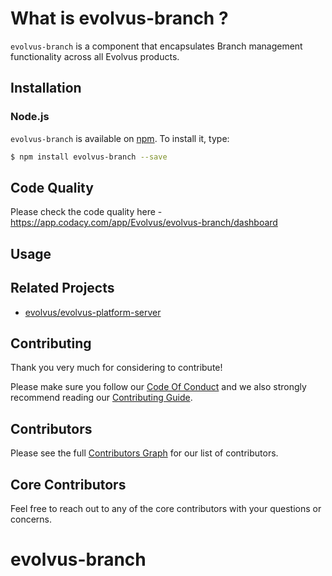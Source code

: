 # What is evolvus-branch ?

`evolvus-branch` is a component that encapsulates Branch management functionality across all Evolvus products.

## Installation

### Node.js
`evolvus-branch` is available on [npm](http://npmjs.org). To install it, type:

```bash
$ npm install evolvus-branch --save
```

## Code Quality
Please check the code quality here - https://app.codacy.com/app/Evolvus/evolvus-branch/dashboard
## Usage


## Related Projects
- [evolvus/evolvus-platform-server](https://github.com/Evolvus/evolvus-platform-server)

## Contributing
Thank you very much for considering to contribute!

Please make sure you follow our [Code Of Conduct](CODE_OF_CONDUCT.md) and we also strongly recommend reading our [Contributing Guide](CONTRIBUTING.md).


## Contributors

Please see the full [Contributors Graph](https://github.com/evolvus/evolvus-branch/graphs/contributors) for our list of contributors.

## Core Contributors

Feel free to reach out to any of the core contributors with your questions or
concerns.
# evolvus-branch

